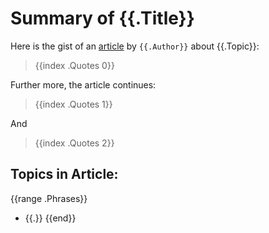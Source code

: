 <!-- markdownlint-disable -->
# Summary of {{.Title}}

Here is the gist of an [article]({{.URL}}) by `{{.Author}}` about {{.Topic}}:

> {{index .Quotes 0}}

Further more, the article continues:

> {{index .Quotes 1}}

And

> {{index .Quotes 2}}

## Topics in Article:

{{range .Phrases}}
* {{.}}
{{end}}